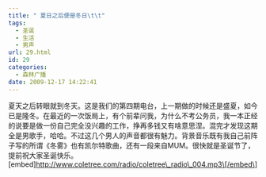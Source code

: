 ```yaml
---
title: " 夏日之后便是冬日\t\t"
tags:
  - 圣诞
  - 生活
  - 男声
url: 29.html
id: 29
categories:
  - 森林广播
date: 2009-12-17 14:22:41
---
```


夏天之后转眼就到冬天。这是我们的第四期电台，上一期做的时候还是盛夏，如今已是隆冬。在最近的一次饭局上，有个前辈问我，为什么不考公务员，我一本正经的说要是做一份自己完全没兴趣的工作，挣再多钱又有啥意思涅。混完才发现这期全是男歌手，哈哈。不过这几个男人的声音都很有魅力。背景音乐既有我自己前阵子写的所谓《冬雾》也有凯尔特歌曲，还有一段来自MUM。很快就是圣诞节了，提前祝大家圣诞快乐。   \[embed\]http://www.coletree.com/radio/coletree\_radio\_004.mp3\[/embed\]